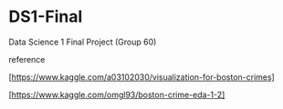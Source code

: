 # DS1-Final
Data Science 1 Final Project (Group 60)

reference 

[https://www.kaggle.com/a03102030/visualization-for-boston-crimes]

[https://www.kaggle.com/omgl93/boston-crime-eda-1-2]

